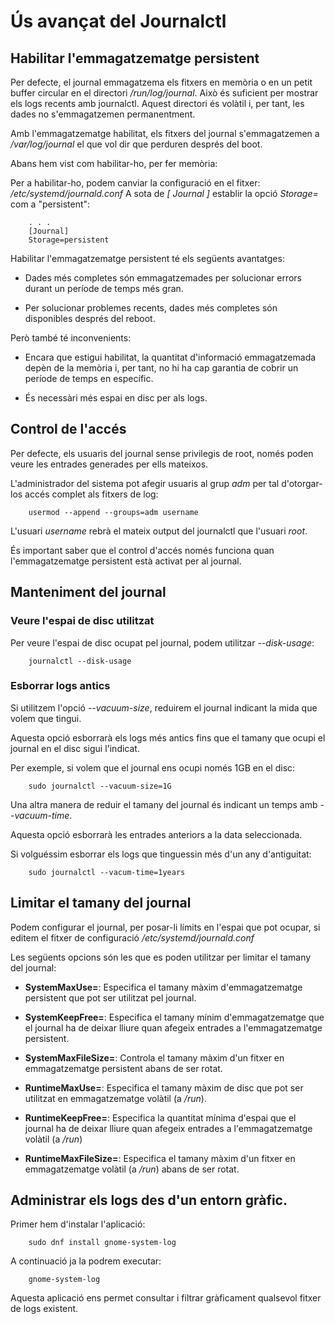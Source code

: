 # Ús avançat del Journalctl

## Habilitar l'emmagatzematge persistent

Per defecte, el journal emmagatzema els fitxers en memòria o en un petit buffer circular en el directori */run/log/journal*.
Això és suficient per mostrar els logs recents amb journalctl. Aquest directori és volàtil i, per tant, les dades no s'emmagatzemen permanentment.

Amb l'emmagatzematge habilitat, els fitxers del journal s'emmagatzemen a */var/log/journal* el que vol dir que perduren després del boot.

Abans hem vist com habilitar-ho, per fer memòria:

Per a habilitar-ho, podem canviar la configuració en el fitxer: */etc/systemd/journald.conf*
A sota de *[ Journal ]* establir la opció *Storage=* com a "persistent":

		. . .
		[Journal]
		Storage=persistent

Habilitar l'emmagatzematge persistent té els següents avantatges:

* Dades més completes són emmagatzemades per solucionar errors durant un període de temps més gran.

* Per solucionar problemes recents, dades més completes són disponibles després del reboot.

Però també té inconvenients:

* Encara que estigui habilitat, la quantitat d'informació emmagatzemada depèn de la memòria i, per tant, no hi ha cap garantia de cobrir un període
de temps en específic.

* És necessàri més espai en disc per als logs.

## Control de l'accés

Per defecte, els usuaris del journal sense privilegis de root, només poden veure les entrades generades per ells mateixos.

L'administrador del sistema pot afegir usuaris al grup *adm* per tal d'otorgar-los accés complet als fitxers de log:

		usermod --append --groups=adm username

L'usuari *username* rebrà el mateix output del journalctl que l'usuari *root*.

És important saber que el control d'accés només funciona quan l'emmagatzematge persistent està activat per al journal.

## Manteniment del journal

### Veure l'espai de disc utilitzat

Per veure l'espai de disc ocupat pel journal, podem utilitzar *--disk-usage*:

		journalctl --disk-usage

### Esborrar logs antics

Si utilitzem l'opció *--vacuum-size*, reduirem el journal indicant la mida que volem que tingui.

Aquesta opció esborrarà els logs més antics fins que el tamany que ocupi el journal en el disc sigui l'indicat.

Per exemple, si volem que el journal ens ocupi només 1GB en el disc:

		sudo journalctl --vacuum-size=1G

Una altra manera de reduir el tamany del journal és indicant un temps amb *--vacuum-time*.

Aquesta opció esborrarà les entrades anteriors a la data seleccionada.

Si volguéssim esborrar els logs que tinguessin més d'un any d'antiguitat:

		sudo journalctl --vacum-time=1years

## Limitar el tamany del journal

Podem configurar el journal, per posar-li límits en l'espai que pot ocupar, si editem el fitxer de configuració */etc/systemd/journald.conf*

Les següents opcions són les que es poden utilitzar per limitar el tamany del journal:

* **SystemMaxUse=**: Especifica el tamany màxim d'emmagatzematge persistent que pot ser utilitzat pel journal.

* **SystemKeepFree=**: Especifica el tamany mínim d'emmagatzematge que el journal ha de deixar lliure quan afegeix entrades a l'emmagatzematge persistent.

* **SystemMaxFileSize=**: Controla el tamany màxim d'un fitxer en emmagatzematge persistent abans de ser rotat.

* **RuntimeMaxUse=**: Especifica el tamany màxim de disc que pot ser utilitzat en emmagatzematge volàtil (a */run*).

* **RuntimeKeepFree=**: Especifica la quantitat mínima d'espai que el journal ha de deixar lliure quan afegeix entrades a l'emmagatzematge volàtil (a */run*)

* **RuntimeMaxFileSize=**: Especifica el tamany màxim d'un fitxer en emmagatzematge volàtil (a */run*) abans de ser rotat.

## Administrar els logs des d'un entorn gràfic.

Primer hem d'instalar l'aplicació:

		sudo dnf install gnome-system-log

A continuació ja la podrem executar:

		gnome-system-log

Aquesta aplicació ens permet consultar i filtrar gràficament qualsevol fitxer de logs existent.

